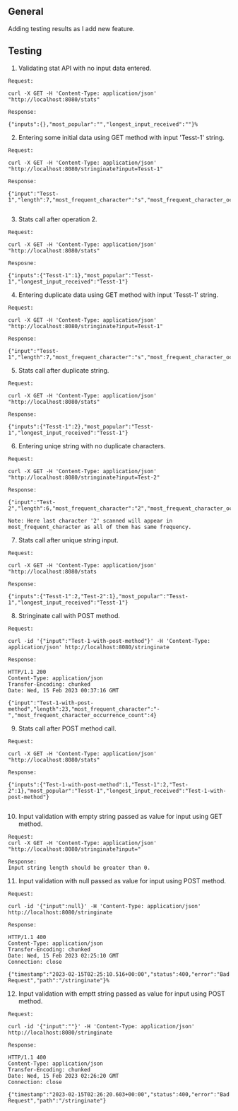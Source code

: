 ## General ##

Adding testing results as I add new feature. 

## Testing ##

1. Validating stat API with no input data entered.

```
Request:

curl -X GET -H 'Content-Type: application/json' "http://localhost:8080/stats"

Response:

{"inputs":{},"most_popular":"","longest_input_received":""}%

```

2. Entering some initial data using GET method with input 'Tesst-1' string.

```
Request:

curl -X GET -H 'Content-Type: application/json' "http://localhost:8080/stringinate?input=Tesst-1"

Response:

{"input":"Tesst-1","length":7,"most_frequent_character":"s","most_frequent_character_occurrence_count":2}%


```

3.  Stats call after operation 2.


```
Request:

curl -X GET -H 'Content-Type: application/json' "http://localhost:8080/stats"

Resposne:

{"inputs":{"Tesst-1":1},"most_popular":"Tesst-1","longest_input_received":"Tesst-1"}
```

4. Entering duplicate data using GET method with input 'Tesst-1' string.

```
Request:

curl -X GET -H 'Content-Type: application/json' "http://localhost:8080/stringinate?input=Tesst-1"

Response:

{"input":"Tesst-1","length":7,"most_frequent_character":"s","most_frequent_character_occurrence_count":2}
```

5. Stats call after duplicate string.

```
Request:

curl -X GET -H 'Content-Type: application/json' "http://localhost:8080/stats"

Response:

{"inputs":{"Tesst-1":2},"most_popular":"Tesst-1","longest_input_received":"Tesst-1"}
```

6. Entering uniqe string with no duplicate characters.

```
Request:

curl -X GET -H 'Content-Type: application/json' "http://localhost:8080/stringinate?input=Test-2"

Response:

{"input":"Test-2","length":6,"most_frequent_character":"2","most_frequent_character_occurrence_count":1}

Note: Here last character '2' scanned will appear in most_frequent_character as all of them has same frequency.
```

7. Stats call after unique string input.

```
Request:

curl -X GET -H 'Content-Type: application/json' "http://localhost:8080/stats

Response:

{"inputs":{"Tesst-1":2,"Test-2":1},"most_popular":"Tesst-1","longest_input_received":"Tesst-1"}
```

8. Stringinate call with POST method.

```
Request:

curl -id '{"input":"Test-1-with-post-method"}' -H 'Content-Type: application/json' http://localhost:8080/stringinate

Response:

HTTP/1.1 200
Content-Type: application/json
Transfer-Encoding: chunked
Date: Wed, 15 Feb 2023 00:37:16 GMT

{"input":"Test-1-with-post-method","length":23,"most_frequent_character":"-","most_frequent_character_occurrence_count":4}
```

9. Stats call after POST method call.

```
Request:

curl -X GET -H 'Content-Type: application/json' "http://localhost:8080/stats"

Response:

{"inputs":{"Test-1-with-post-method":1,"Tesst-1":2,"Test-2":1},"most_popular":"Tesst-1","longest_input_received":"Test-1-with-post-method"}
 
```
10. Input validation with empty string passed as value for input using GET method.

```
Request:
curl -X GET -H 'Content-Type: application/json' "http://localhost:8080/stringinate?input="

Response:
Input string length should be greater than 0.
```

11. Input validation with null passed as value for input using POST method.

```
Request:

curl -id '{"input":null}' -H 'Content-Type: application/json' http://localhost:8080/stringinate

Response:

HTTP/1.1 400
Content-Type: application/json
Transfer-Encoding: chunked
Date: Wed, 15 Feb 2023 02:25:10 GMT
Connection: close

{"timestamp":"2023-02-15T02:25:10.516+00:00","status":400,"error":"Bad Request","path":"/stringinate"}%
```

12. Input validation with emptt string passed as value for input using POST method.

```
Request:

curl -id '{"input":""}' -H 'Content-Type: application/json' http://localhost:8080/stringinate

Response:

HTTP/1.1 400
Content-Type: application/json
Transfer-Encoding: chunked
Date: Wed, 15 Feb 2023 02:26:20 GMT
Connection: close

{"timestamp":"2023-02-15T02:26:20.603+00:00","status":400,"error":"Bad Request","path":"/stringinate"}
```
